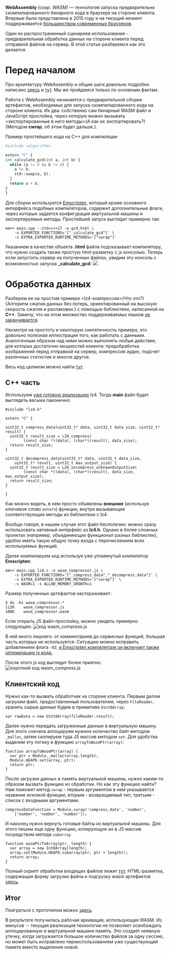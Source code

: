 **WebAssembly** *(сокр. WASM)* — технология запуска предварительно скомпилированного бинарного кода в браузере на стороне клиента. Впервые была представлена в 2015 году и на текущий момент поддерживается [большинством современных браузеров](https://caniuse.com/wasm).

Один из распространенный сценариев использования - предварительная обработка данных на стороне клиента перед отправкой файлов на сервер. В этой статье разберемся как это делается.


# Перед началом

Про архитектуру WebAssembly и общие шаги довольно подробно написано [здесь](https://habr.com/ru/post/475778/) и [тут](https://habr.com/ru/post/475778/). Мы же пройдемся только по основным фактам.

Работа с WebAssembly начинается с предварительной сборки артефактов, необходимых для запуска скомпилированного кода на стороне клиента. Их два: собственно сам бинарный WASM файл и JavaScript прослойка, через которую можно вызывать <экспортированные в него методы>(А как их экспортировать?){Методом **cwrap**, об этом будет дальше.}.

Пример простейшего кода на C++ для компиляции
```python hl_lines="10 10"
#include <algorithm>

extern "C" {
int calculate_gcd(int a, int b) {
  while (a != 0 && b != 0) {
    a %= b;
    std::swap(a, b);
  }
  return a + b;
}
}
```

Для сборки используется [Emscripten](https://emscripten.org/docs/index.html), который кроме основного интерфейса подобных компиляторов, содержит дополнительные флаги, через которые задается конфигурация виртуальной машины и экспортируемые методы. Простейший запуск выглядит примерно так:
```
em++ main.cpp --std=c++17 -o gcd.html \
    -s EXPORTED_FUNCTIONS='["_calculate_gcd"]' \
    -s EXTRA_EXPORTED_RUNTIME_METHODS='["cwrap"]'
```

Указанием в качестве объекта **.html** файла подсказывает компилятору, что нужно создать также простую html-разметку с js консолью. Теперь если запустить сервер на полученных файлах, увидим эту консоль с возможностью запуска **_calculate_gcd**:
![](https://habrastorage.org/webt/f8/eu/ht/f8euhtigkftvegwdj0nycrgmumm.png)


# Обработка данных

Разберем ее на простом примере <lz4-компрессии>(Что это?){Алгоритм сжатия данных без потерь, ориентированный на высокую скорость сжатия и распаковки.} с помощью библиотеки, написанной на **C++**. Замечу, что на этом множество поддерживаемых языков [не заканчивается](https://github.com/appcypher/awesome-wasm-langs).

Несмотря на простоту и некоторую синтетичность примера, это довольно полезная иллюстрация того, как работать с данными. Аналогичным образом над ними можно выполнять любые действия, для которых достаточно мощностей клиента: предобработка изображений перед отправкой на сервер, компрессия аудио, подсчет различных статистик и многое другое.

Весь код целиком можно найти [тут](https://github.com/evgenstf/wasm_data_processing).

## С++ часть

Используем [уже готовую реализацию](https://github.com/lz4/lz4) lz4. Тогда **main** файл будет выглядеть весьма лаконично:
```
#include "lz4.h"

extern "C" {

uint32_t compress_data(uint32_t* data, uint32_t data_size, uint32_t* result) {
  uint32_t result_size = LZ4_compress(
        (const char *)(data), (char*)(result), data_size);
  return result_size;
}

uint32_t decompress_data(uint32_t* data, uint32_t data_size,
    uint32_t* result, uint32_t max_output_size) {
  uint32_t result_size = LZ4_uncompress_unknownOutputSize(
        (const char *)(data), (char*)(result), data_size, max_output_size);
  return result_size;
}

}
```

Как можно видеть, в нем просто объявлены **внешние** (используя ключевое слово `extern`) функции, внутри вызывающие соответствующие методы из библиотеки с lz4.

Вообще говоря, в нашем случае этот файл бесполезен: можно сразу использовать нативный интерфейс из **lz4.h**. Однако в более сложных проектах (например, объединяющих функционал разных библиотек), удобно иметь такую общую точку входа с перечислением всех используемых функций.

Далее компилируем код используя уже упомянутый компилятор **Emscripten**:
```
em++ main.cpp lz4.c -o wasm_compressor.js \
    -s EXPORTED_FUNCTIONS='["_compress_data","_decompress_data"]' \
    -s EXTRA_EXPORTED_RUNTIME_METHODS='["cwrap"]' \
    -s WASM=1 -s ALLOW_MEMORY_GROWTH=1
```

Размер полученных артефактов настораживает:
```
$ du -hs wasm_compressor.*
112K    wasm_compressor.js
108K    wasm_compressor.wasm
```

Если открыть JS файл-прослойку, можно увидеть примерно следующее:
![код wasm_compress.js](https://habrastorage.org/webt/cs/8r/lx/cs8rlx29cgv0jg5ipr0l9uo5qic.png)

В ней много лишнего: от комментариев до сервисных функций, большая часть которых не используется. Ситуацию можно исправить добавлением флага `-O2`, [в Emscripten компиляторе он включает также оптимизацию js кода.](https://emscripten.org/docs/tools_reference/emcc.html#emcc-o2)

После этого js код выглядит более приятно:
![короткий код wasm_compress.js](https://habrastorage.org/webt/4b/hy/n7/4bhyn75qzzlw_v-clmtifvx0iza.png)

## Клиентский код

Нужно как-то вызвать обработчик на стороне клиента. Первым делом загрузим файл, предоставленный пользователем, через `FileReader`, хранить сырые данные будем в примитиве `Uint8Array`:
```
var rawData = new Uint8Array(fileReader.result);
```

Далее нужно передать загруженные данные в виртуальную машину. Для этого сначала аллоцируем нужное количество байт методом `_malloc`, затем скопируем туда JS массив методом `set`. Для удобства выделим эту логику в функцию `arrayToWasmPtr(array)`:
```
function arrayToWasmPtr(array) {
  var ptr = Module._malloc(array.length);
  Module.HEAP8.set(array, ptr);
  return ptr;
}
```

После загрузки данных в память виртуальной машины, нужно каким-то образом вызвать функцию из обработки. Но как эту функцию найти? Нам поможет метод `cwrap` - первым аргументом в нем указывается название искомой функции, вторым - возвращаемый тип, третьим - список с входными аргументами.
```
compressDataFunction = Module.cwrap('compress_data', 'number',
    ['number', 'number', 'number']);
```

И наконец нужно вернуть готовые байты из виртуальной машины. Для этого пишем еще одну функцию, копирующую их в JS массив посредством метода `subarray`
```
function wasmPtrToArray(ptr, length) {
  var array = new Int8Array(length);
  array.set(Module.HEAP8.subarray(ptr, ptr + length));
  return array;
}
```

Полный скрипт обработки входящих файлов лежит [тут](https://github.com/evgenstf/wasm_data_processing/blob/master/lz4_compression_sample/handle_upload.js). HTML-разметка, содержащая форму загрузки файла и подгрузку wasm артефактов [здесь](https://github.com/evgenstf/wasm_data_processing/blob/master/lz4_compression_sample/index.html).

## Итог

Поиграться с прототипом можно [здесь](http://195.2.78.56/)

В результате получилась рабочая архивация, использующая WASM. Из минусов -- текущая реализация технологии не позволяет освобождать аллоцированную в виртуальной машине память. Это создает неявную утечку, когда загружается большое количество файлов за одну сессию, но может быть исправлено переиспользованием уже существующей памяти вместо выделения новой.



